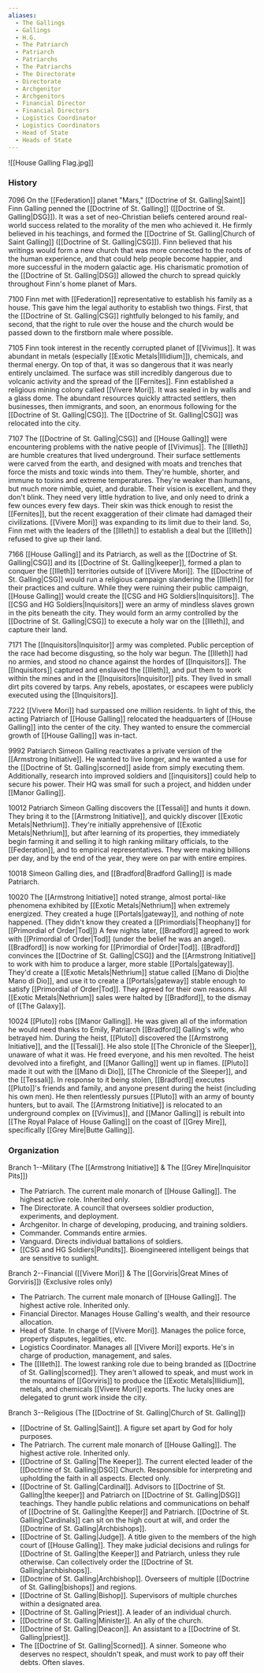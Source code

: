 ```yaml
---
aliases:
  - The Gallings
  - Gallings
  - H.G.
  - The Patriarch
  - Patriarch
  - Patriarchs
  - The Patriarchs
  - The Directorate
  - Directorate
  - Archgenitor
  - Archgenitors
  - Financial Director
  - Financial Directors
  - Logistics Coordinator
  - Logistics Coordinators
  - Head of State
  - Heads of State
---
```

![[House Galling Flag.jpg]]

### History
7096
	On the [[Federation]] planet "Mars," [[Doctrine of St. Galling|Saint]] Finn Galling penned the [[Doctrine of St. Galling]] ([[Doctrine of St. Galling|DSG]]). It was a set of neo-Christian beliefs centered around real-world success related to the morality of the men who achieved it. He firmly believed in his teachings, and formed the [[Doctrine of St. Galling|Church of Saint Galling]] ([[Doctrine of St. Galling|CSG]]). Finn believed that his writings would form a new church that was more connected to the roots of the human experience, and that could help people become happier, and more successful in the modern galactic age. His charismatic promotion of the [[Doctrine of St. Galling|DSG]] allowed the church to spread quickly throughout Finn's home planet of Mars. 

7100 
	Finn met with [[Federation]] representative to establish his family as a house. This gave him the legal authority to establish two things. First, that the [[Doctrine of St. Galling|CSG]] rightfully belonged to his family, and second, that the right to rule over the house and the church would be passed down to the firstborn male where possible. 

7105 
	Finn took interest in the recently corrupted planet of [[Vivimus]]. It was abundant in metals (especially [[Exotic Metals|Illidium]]), chemicals, and thermal energy. On top of that, it was so dangerous that it was nearly entirely unclaimed. The surface was still incredibly dangerous due to volcanic activity and the spread of the [[Fernites]]. 
	Finn established a religious mining colony called [[Vivere Mori]]. It was sealed in by walls and a glass dome. The abundant resources quickly attracted settlers, then businesses, then immigrants, and soon, an enormous following for the [[Doctrine of St. Galling|CSG]]. The [[Doctrine of St. Galling|CSG]] was relocated into the city. 

7107
	The [[Doctrine of St. Galling|CSG]] and [[House Galling]] were encountering problems with the native people of [[Vivimus]]. The [[Illeth]] are humble creatures that lived underground. Their surface settlements were carved from the earth, and designed with moats and trenches that force the mists and toxic winds into them. They're humble, shorter, and immune to toxins and extreme temperatures. They're weaker than humans, but much more nimble, quiet, and durable. Their vision is excellent, and they don't blink. They need very little hydration to live, and only need to drink a few ounces every few days. Their skin was thick enough to resist the [[Fernites]], but the recent exaggeration of their climate had damaged their civilizations. [[Vivere Mori]] was expanding to its limit due to their land. So, Finn met with the leaders of the [[Illeth]] to establish a deal but the [[Illeth]] refused to give up their land. 

7166 
	[[House Galling]] and its Patriarch, as well as the [[Doctrine of St. Galling|CSG]] and its [[Doctrine of St. Galling|keeper]], formed a plan to conquer the [[Illeth]] territories outside of [[Vivere Mori]]. The [[Doctrine of St. Galling|CSG]] would run a religious campaign slandering the [[Illeth]] for their practices and culture. While they were ruining their public campaign, [[House Galling]] would create the [[CSG and HG Soldiers|Inquisitors]]. The [[CSG and HG Soldiers|Inquisitors]] were an army of mindless slaves grown in the pits beneath the city. They would form an army controlled by the [[Doctrine of St. Galling|CSG]] to execute a holy war on the [[Illeth]], and capture their land. 

7171 
	The [[Inquisitors|Inquisitor]] army was completed. Public perception of the race had become disgusting, so the holy war begun. The [[Illeth]] had no armies, and stood no chance against the hordes of [[Inquisitors]]. The [[Inquisitors]] captured and enslaved the [[Illeth]], and put them to work within the mines and in the [[Inquisitors|Inquisitor]] pits. They lived in small dirt pits covered by tarps. Any rebels, apostates, or escapees were publicly executed using the [[Inquisitors]]. 

7222 
	[[Vivere Mori]] had surpassed one million residents. In light of this, the acting Patriarch of [[House Galling]] relocated the headquarters of [[House Galling]] into the center of the city. They wanted to ensure the commercial growth of [[House Galling]] was in-tact. 

9992 
	Patriarch Simeon Galling reactivates a private version of the [[Armstrong Initiative]]. He wanted to live longer, and he wanted a use for the [[Doctrine of St. Galling|scorned]] aside from simply executing them. Additionally, research into improved soldiers and [[inquisitors]] could help to secure his power. Their HQ was small for such a project, and hidden under [[Manor Galling]]. 

10012 
	Patriarch Simeon Galling discovers the [[Tessali]] and hunts it down. They bring it to the [[Armstrong Initiative]], and quickly discover [[Exotic Metals|Nethrium]]. They're initially apprehensive of [[Exotic Metals|Nethrium]], but after learning of its properties, they immediately begin farming it and selling it to high ranking military officials, to the [[Federation]], and to empirical representatives. They were making billions per day, and by the end of the year, they were on par with entire empires.  

10018 
	Simeon Galling dies, and [[Bradford|Bradford Galling]] is made Patriarch. 

10020 
	The [[Armstrong Initiative]] noted strange, almost portal-like phenomena exhibited by [[Exotic Metals|Nethrium]] when extremely energized. They created a huge [[Portals|gateway]], and nothing of note happened. (They didn't know they created a [[Primordials|Theophany]] for [[Primordial of Order|Tod]])
	A few nights later, [[Bradford]] agreed to work with [[Primordial of Order|Tod]] (under the belief he was an angel). [[Bradford]] is now working for [[Primordial of Order|Tod]].
	[[Bradford]] convinces the [[Doctrine of St. Galling|CSG]] and the [[Armstrong Initiative]] to work with him to produce a larger, more stable [[Portals|gateway]]. They'd create a [[Exotic Metals|Nethrium]] statue called [[Mano di Dio|the Mano di Dio]], and use it to create a [[Portals|gateway]] stable enough to satisfy [[Primordial of Order|Tod]]. They agreed for their own reasons. 
	All [[Exotic Metals|Nethrium]] sales were halted by [[Bradford]], to the dismay of [[The Galaxy]].

10024
	[[Pluto]] robs [[Manor Galling]]. He was given all of the information he would need thanks to Emily, Patriarch [[Bradford]] Galling's wife, who betrayed him. During the heist, [[Pluto]] discovered the [[Armstrong Initiative]], and the [[Tessali]]. He also stole [[The Chronicle of the Sleeper]], unaware of what it was. He freed everyone, and his men revolted. The heist devolved into a firefight, and [[Manor Galling]] went up in flames. [[Pluto]] made it out with the [[Mano di Dio]], [[The Chronicle of the Sleeper]], and the [[Tessali]]. In response to it being stolen, [[Bradford]] executes [[Pluto]]'s friends and family, and anyone present during the heist (including his own men). He then relentlessly pursues [[Pluto]] with an army of bounty hunters, but to avail. The [[Armstrong Initiative]] is relocated to an underground complex on [[Vivimus]], and [[Manor Galling]] is rebuilt into [[The Royal Palace of House Galling]] on the coast of [[Grey Mire]], specifically [[Grey Mire|Butte Galling]]. 

### Organization
Branch 1--Military (The [[Armstrong Initiative]] & The [[Grey Mire|Inquisitor Pits]])
- The Patriarch. The current male monarch of [[House Galling]]. The highest active role. Inherited only.
- The Directorate. A council that oversees soldier production, experiments, and deployment. 
- Archgenitor. In charge of developing, producing, and training soldiers.
- Commander. Commands entire armies.
- Vanguard. Directs individual battalions of soldiers.
- [[CSG and HG Soldiers|Pundits]]. Bioengineered intelligent beings that are sensitive to sunlight. 

Branch 2--Financial ([[Vivere Mori]] & The [[Gorviris|Great Mines of Gorviris]]) (Exclusive roles only)
- The Patriarch. The current male monarch of [[House Galling]]. The highest active role. Inherited only.
- Financial Director. Manages House Galling's wealth, and their resource allocation.
- Head of State. In charge of [[Vivere Mori]]. Manages the police force, property disputes, legalities, etc. 
- Logistics Coordinator. Manages all [[Vivere Mori]] exports. He's in charge of production, management, and sales. 
- The [[Illeth]]. The lowest ranking role due to being branded as [[Doctrine of St. Galling|scorned]]. They aren't allowed to speak, and must work in the mountains of [[Gorviris]] to produce the [[Exotic Metals|Illidium]], metals, and chemicals [[Vivere Mori]] exports. The lucky ones are delegated to grunt work inside the city. 

Branch 3--Religious (The [[Doctrine of St. Galling|Church of St. Galling]])
- [[Doctrine of St. Galling|Saint]]. A figure set apart by God for holy purposes.
- The Patriarch. The current male monarch of [[House Galling]]. The highest active role. Inherited only.
- [[Doctrine of St. Galling|The Keeper]]. The current elected leader of the [[Doctrine of St. Galling|DSG]] Church. Responsible for interpreting and upholding the faith in all aspects. Elected only. 
- [[Doctrine of St. Galling|Cardinal]]. Advisors to [[Doctrine of St. Galling|the keeper]] and Patriarch on [[Doctrine of St. Galling|DSG]] teachings. They handle public relations and communications on behalf of [[Doctrine of St. Galling|the Keeper]] and Patriarch. [[Doctrine of St. Galling|Cardinals]] can sit on the high court at will, and order the [[Doctrine of St. Galling|Archbishops]]. 
- [[Doctrine of St. Galling|Judge]]. A title given to the members of the high court of [[House Galling]]. They make judicial decisions and rulings for [[Doctrine of St. Galling|the Keeper]] and Patriarch, unless they rule otherwise. Can collectively order the [[Doctrine of St. Galling|archbishops]]. 
- [[Doctrine of St. Galling|Archbishop]]. Overseers of multiple [[Doctrine of St. Galling|bishops]] and regions. 
- [[Doctrine of St. Galling|Bishop]]. Supervisors of multiple churches within a designated area.
- [[Doctrine of St. Galling|Priest]]. A leader of an individual church.
- [[Doctrine of St. Galling|Minister]]. An ally of the church. 
- [[Doctrine of St. Galling|Deacon]]. An assistant to a [[Doctrine of St. Galling|priest]].
- The [[Doctrine of St. Galling|Scorned]]. A sinner. Someone who deserves no respect, shouldn't speak, and must work to pay off their debts. Often slaves.